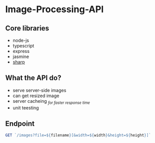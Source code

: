 # Image-Processing-API
## Core libraries 
- node-js
- typescript
- express
- jasmine
- [sharp](https://www.npmjs.com/package/sharp)

## What the API do?
- serve server-side images
- can get resized image
- server cacheing <sub> _for faster response time_ </sub>
- unit teesting

## Endpoint
```ts
GET `/images?file=${filename}[&width=${width}&height=${height}]`
```
